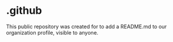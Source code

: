 # .github
This public repository was created for to add a README.md to our organization profile, visible to anyone.
